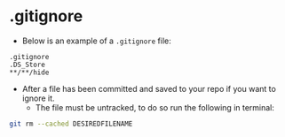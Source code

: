 # .gitignore

- Below is an example of a `.gitignore` file:
```
.gitignore
.DS_Store
**/**/hide
```


- After a file has been committed and saved to your repo if you want to ignore it.
  - The file must be untracked, to do so run the following in terminal:
```sh
git rm --cached DESIREDFILENAME
```

